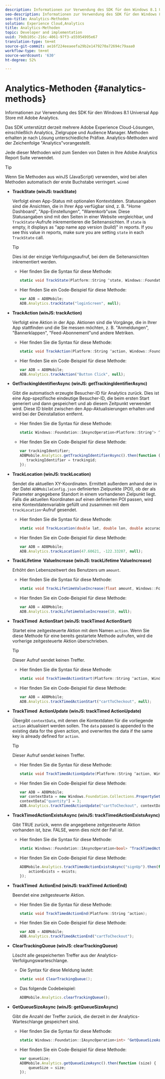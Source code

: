 ```yaml
---
description: Informationen zur Verwendung des SDK für den Windows 8.1 Universal App Store mit Adobe Analytics.
seo-description: Informationen zur Verwendung des SDK für den Windows 8.1 Universal App Store mit Adobe Analytics.
seo-title: Analytics-Methoden
solution: Experience Cloud,Analytics
title: Analytics-Methoden
topic: Developer and implementation
uuid: 79db105c-216c-4061-97f3-a55954995e67
translation-type: tm+mt
source-git-commit: ae16f224eeaeefa29b2e1479270a72694c79aaa0
workflow-type: tm+mt
source-wordcount: '630'
ht-degree: 52%

---
```



# Analytics-Methoden {#analytics-methods}

Informationen zur Verwendung des SDK für den Windows 8.1 Universal App Store mit Adobe Analytics.

Das SDK unterstützt derzeit mehrere Adobe Experience Cloud-Lösungen, einschließlich Analytics, Zielgruppe und Audience Manager. Methoden erhalten je nach Lösung unterschiedliche Präfixe. Analytics-Methoden wird der Zeichenfolge &quot;Analytics&quot;vorangestellt.

Jede dieser Methoden wird zum Senden von Daten in Ihre Adobe Analytics Report Suite verwendet.

>[!TIP]
>
>Wenn Sie Methoden aus winJS (JavaScript) verwenden, wird bei allen Methoden automatisch der erste Buchstabe verringert. `winmd`

* **TrackState (winJS: trackState)**

   Verfolgt einen App-Status mit optionalen Kontextdaten. Statusangaben sind die Ansichten, die in Ihrer App verfügbar sind, z. B. &quot;Home Dashboard&quot;, &quot;App-Einstellungen&quot;, &quot;Warenkorb&quot;usw. Diese Statusangaben sind mit den Seiten in einer Website vergleichbar, und `TrackState`-Aufrufe inkrementieren die Seitenansichten. If `state` is empty, it displays as &quot;app name app version (build)&quot; in reports. If you see this value in reports, make sure you are setting `state` in each `TrackState` call.

   >[!TIP]
   >
   >Dies ist der einzige Verfolgungsaufruf, bei dem die Seitenansichten inkrementiert werden.

   * Hier finden Sie die Syntax für diese Methode:

      ```csharp
      static void TrackState(Platform::String ^state, Windows::Foundation::Collections::IMap<Platform::String^, Platform::Object> ^contextData); 
      ```

   * Hier finden Sie ein Code-Beispiel für diese Methode:

      ```js
      var ADB = ADBMobile;
      ADB.Analytics.trackState("loginScreen", null);
      ```

* **TrackAction (winJS: trackAction)**

   Verfolgt eine Aktion in der App. Aktionen sind die Vorgänge, die in Ihrer App stattfinden und die Sie messen möchten, z. B. &quot;Anmeldungen&quot;, &quot;Bannerklappen&quot;, &quot;Feed-Abonnement&quot;und andere Metriken.

   * Hier finden Sie die Syntax für diese Methode:

      ```csharp
      static void TrackAction(Platform::String ^action, Windows::Foundation::Collections::IMap <Platform::String^, Platform::Object> ^contextData);
      ```

   * Hier finden Sie ein Code-Beispiel für diese Methode:

      ```js
      var ADB = ADBMobile; 
      ADB.Analytics.trackAction("Button Click", null); 
      ```

* **GetTrackingIdentifierAsync (winJS: getTrackingIdentifierAsync)**

   Gibt die automatisch erzeugte Besucher-ID für Analytics zurück. Dies ist eine App-spezifische eindeutige Besucher-ID, die beim ersten Start generiert und dann gespeichert und ab diesem Zeitpunkt verwendet wird. Diese ID bleibt zwischen den App-Aktualisierungen erhalten und wird bei der Deinstallation entfernt.

   * Hier finden Sie die Syntax für diese Methode:

      ```csharp
      static Windows::Foundation::IAsyncOperation<Platform::String^> ^GetTrackingIdentifierAsync(); 
      ```

   * Hier finden Sie ein Code-Beispiel für diese Methode:

      ```js
      var trackingIdentifier; 
      ADBMobile.Analytics.getTrackingIdentifierAsync().then(function (trackingid) { 
         trackingIdentifier = trackingid; 
      });
      ```

* **TrackLocation (winJS: trackLocation)**

   Sendet die aktuellen XY-Koordinaten. Ermittelt außerdem anhand der in der Datei `ADBMobileConfig.json` definierten Zielpunkte (POI), ob der als Parameter angegebene Standort in einem vorhandenen Zielpunkt liegt. Falls die aktuellen Koordinaten auf einen definierten POI passen, wird eine Kontextdatenvariable gefüllt und zusammen mit dem `trackLocation`-Aufruf gesendet.

   * Hier finden Sie die Syntax für diese Methode:

      ```csharp
      static void TrackLocation(double lat, double lon, double accuracy, Windows::Foundation::Collections::IMap<Platform::String^, Platform::Object^> ^contextData);
      ```

   * Hier finden Sie ein Code-Beispiel für diese Methode:

      ```js
      var ADB = ADBMobile; 
      ADB.Analytics.trackLocation(47.60621, -122.33207, null);
      ```

* **TrackLifetime &#x200B; ValueIncrease (winJS: trackLifetime &#x200B; ValueIncrease)**

   Erhöht den Lebenszeitwert des Benutzers um `amount`.

   * Hier finden Sie die Syntax für diese Methode:

      ```csharp
      static void TrackLifetimeValueIncrease(float amount, Windows::Foundation::Collections::IMap<Platform::String^, Platform::Object^> ^contextData); 
      ```

   * Hier finden Sie ein Code-Beispiel für diese Methode:

      ```js
      var ADB = ADBMobile; 
      ADB.Analytics.trackLifetimeValueIncrease(10, null); 
      ```

* **TrackTimed &#x200B; ActionStart (winJS: trackTimed &#x200B; ActionStart)**

   Startet eine zeitgesteuerte Aktion mit dem Namen `action`. Wenn Sie diese Methode für eine bereits gestartete Methode aufrufen, wird die vorherige zeitgesteuerte Aktion überschrieben.

   >[!TIP]
   >
   >Dieser Aufruf sendet keinen Treffer.

   * Hier finden Sie die Syntax für diese Methode:

      ```csharp
      static void TrackTimedActionStart(Platform::String ^action, Windows::Foundation::Collections::IMap<Platform::String^, Platform::Object^> ^contextData);
      ```

   * Hier finden Sie ein Code-Beispiel für diese Methode:

      ```js
      var ADB = ADBMobile; 
      ADB.Analytics.trackTimedActionStart("cartToCheckout", null); 
      ```

* **TrackTimed &#x200B; ActionUpdate (winJS: trackTimed &#x200B; ActionUpdate)**

   Übergibt `contextData`, mit denen die Kontextdaten für die vorliegende `action` aktualisiert werden sollen. The `data` passed is appended to the existing data for the given action, and overwrites the data if the same key is already defined for `action`.

   >[!TIP]
   >
   >Dieser Aufruf sendet keinen Treffer.

   * Hier finden Sie die Syntax für diese Methode:

      ```csharp
      static void TrackTimedActionUpdate(Platform::String ^action, Windows::Foundation::Collections::IMap<Platform::String^, Platform::Object^> ^contextData); 
      ```

   * Hier finden Sie ein Code-Beispiel für diese Methode:

      ```js
      var ADB = ADBMobile; 
      var contextData = new Windows.Foundation.Collections.PropertySet(); 
      contextData["quantity"] = 3; 
      ADB.Analytics.trackTimedActionUpdate("cartToCheckout", contextData); 
      ```

* **TrackTimedActionExistsAsync (winJS: trackTimedActionExistsAsync)**

   Gibt TRUE zurück, wenn die angegebene zeitgesteuerte Aktion vorhanden ist, bzw. FALSE, wenn dies nicht der Fall ist.

   * Hier finden Sie die Syntax für diese Methode:

      ```csharp
      static Windows::Foundation::IAsyncOperation<bool> ^TrackTimedActionExistsAsync(Platform::String ^action); 
      ```

   * Hier finden Sie ein Code-Beispiel für diese Methode:

      ```js
      ADBMobile.Analytics.trackTimedActionExistsAsync("signUp").then(function (exists) { 
          actionExists = exists; 
      });
      ```

* **TrackTimed &#x200B; ActionEnd (winJS: trackTimed &#x200B; ActionEnd)**

   Beendet eine zeitgesteuerte Aktion.

   * Hier finden Sie die Syntax für diese Methode:

      ```csharp
      static void TrackTimedActionEnd(Platform::String ^action);
      ```

   * Hier finden Sie ein Code-Beispiel für diese Methode:

      ```js
      var ADB = ADBMobile; 
      ADB.Analytics.trackTimedActionEnd("cartToCheckout"); 
      ```

* **ClearTrackingQueue (winJS: clearTrackingQueue)**

   Löscht alle gespeicherten Treffer aus der Analytics-Verfolgungswarteschlange.

   * Die Syntax für diese Meldung lautet:

      ```csharp
      static void ClearTrackingQueue();
      ```

   * Das folgende Codebeispiel:

      ```js
      ADBMobile.Analytics.clearTrackingQueue();
      ```

* **GetQueueSizeAsync (winJS: getQueueSizeAsync)**

   Gibt die Anzahl der Treffer zurück, die derzeit in der Analytics-Warteschlange gespeichert sind.

   * Hier finden Sie die Syntax für diese Methode:

      ```csharp
      static Windows::Foundation::IAsyncOperation<int> ^GetQueueSizeAsync();
      ```

   * Hier finden Sie ein Code-Beispiel für diese Methode:

      ```js
      var queueSize; 
      ADBMobile.Analytics.getQueueSizeAsync().then(function (size) { 
          queueSize = size; 
      });
      ```
